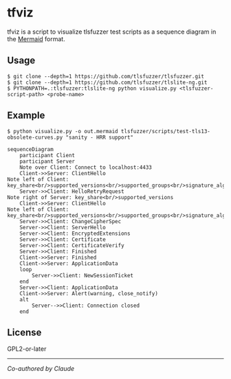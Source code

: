 # tfviz

tfviz is a script to visualize tlsfuzzer test scripts as a sequence
diagram in the [Mermaid](https://mermaid.js.org/) format.

## Usage

```console
$ git clone --depth=1 https://github.com/tlsfuzzer/tlsfuzzer.git
$ git clone --depth=1 https://github.com/tlsfuzzer/tlslite-ng.git
$ PYTHONPATH=.:tlsfuzzer:tlslite-ng python visualize.py <tlsfuzzer-script-path> <probe-name>
```

## Example

```console
$ python visualize.py -o out.mermaid tlsfuzzer/scripts/test-tls13-obsolete-curves.py "sanity - HRR support"
```

```mermaid
sequenceDiagram
    participant Client
    participant Server
    Note over Client: Connect to localhost:4433
    Client->>Server: ClientHello
Note left of Client: key_share<br/>supported_versions<br/>supported_groups<br/>signature_algorithms<br/>signature_algorithms_cert
    Server->>Client: HelloRetryRequest
Note right of Server: key_share<br/>supported_versions
    Client->>Server: ClientHello
Note left of Client: key_share<br/>supported_versions<br/>supported_groups<br/>signature_algorithms<br/>signature_algorithms_cert
    Server->>Client: ChangeCipherSpec
    Server->>Client: ServerHello
    Server->>Client: EncryptedExtensions
    Server->>Client: Certificate
    Server->>Client: CertificateVerify
    Server->>Client: Finished
    Client->>Server: Finished
    Client->>Server: ApplicationData
    loop
        Server->>Client: NewSessionTicket
    end
    Server->>Client: ApplicationData
    Client->>Server: Alert(warning, close_notify)
    alt
        Server-->>Client: Connection closed
    end
```

## License

GPL2-or-later

---

*Co-authored by Claude*
